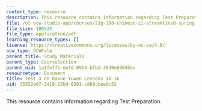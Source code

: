 ```yaml
---
content_type: resource
description: This resource contains information regarding Test Preparation.
file: /ol-ocw-studio-app/courses/21g-108-chinese-ii-streamlined-spring-2015/35552e073d1925bd8501cd68cbee0c52_MIT21G_108S15_Test3Format.pdf
file_size: 106523
file_type: application/pdf
learning_resource_types: []
license: https://creativecommons.org/licenses/by-nc-sa/4.0/
ocw_type: OCWFile
parent_title: Study Materials
parent_type: CourseSection
parent_uid: 1a1feffb-eefd-09b4-bfbd-3630e69645be
resourcetype: Document
title: Test 3 on Daxue Yuwen Lessons 15-16
uid: 35552e07-3d19-25bd-8501-cd68cbee0c52
---
```

This resource contains information regarding Test Preparation.